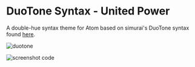 # DuoTone Syntax - United Power

A double-hue syntax theme for Atom based on simurai's DuoTone syntax found [here](https://github.com/simurai/duotone-syntax).

![duotone](docs/screenshot.png)

![screenshot code](docs/screenshot-code.png)
